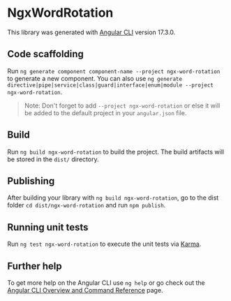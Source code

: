 # NgxWordRotation

This library was generated with [Angular CLI](https://github.com/angular/angular-cli) version 17.3.0.

## Code scaffolding

Run `ng generate component component-name --project ngx-word-rotation` to generate a new component. You can also use `ng generate directive|pipe|service|class|guard|interface|enum|module --project ngx-word-rotation`.
> Note: Don't forget to add `--project ngx-word-rotation` or else it will be added to the default project in your `angular.json` file. 

## Build

Run `ng build ngx-word-rotation` to build the project. The build artifacts will be stored in the `dist/` directory.

## Publishing

After building your library with `ng build ngx-word-rotation`, go to the dist folder `cd dist/ngx-word-rotation` and run `npm publish`.

## Running unit tests

Run `ng test ngx-word-rotation` to execute the unit tests via [Karma](https://karma-runner.github.io).

## Further help

To get more help on the Angular CLI use `ng help` or go check out the [Angular CLI Overview and Command Reference](https://angular.io/cli) page.
